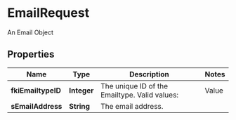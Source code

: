 

# EmailRequest

An Email Object

## Properties

Name | Type | Description | Notes
------------ | ------------- | ------------- | -------------
**fkiEmailtypeID** | **Integer** | The unique ID of the Emailtype.  Valid values:  |Value|Description| |-|-| |1|Office| |2|Home| | 
**sEmailAddress** | **String** | The email address. | 




